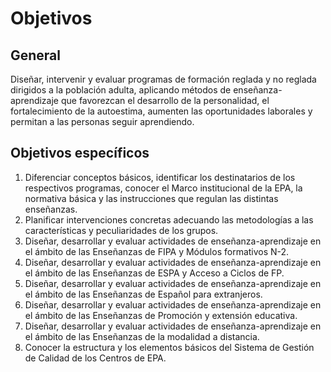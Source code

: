 # Objetivos

## General

Diseñar, intervenir y evaluar programas de formación reglada y no reglada dirigidos a la población adulta, aplicando métodos de enseñanza-aprendizaje que favorezcan el desarrollo de la personalidad, el fortalecimiento de la autoestima, aumenten las oportunidades laborales y permitan a las personas seguir aprendiendo.

## Objetivos específicos

1. Diferenciar conceptos básicos, identificar los destinatarios de los respectivos programas, conocer el Marco institucional de la EPA, la normativa básica y las instrucciones que regulan las distintas enseñanzas.
1. Planificar intervenciones concretas adecuando las metodologías a las características y peculiaridades de los grupos.
1. Diseñar, desarrollar y evaluar actividades de enseñanza-aprendizaje en el ámbito de las Enseñanzas de FIPA y Módulos formativos N-2.
1. Diseñar, desarrollar y evaluar actividades de enseñanza-aprendizaje en el ámbito de las Enseñanzas de ESPA y Acceso a Ciclos de FP.
1. Diseñar, desarrollar y evaluar actividades de enseñanza-aprendizaje en el ámbito de las Enseñanzas de Español para extranjeros.
1. Diseñar, desarrollar y evaluar actividades de enseñanza-aprendizaje en el ámbito de las Enseñanzas de Promoción y extensión educativa.
1. Diseñar, desarrollar y evaluar actividades de enseñanza-aprendizaje en el ámbito de las Enseñanzas de la modalidad a distancia.
1. Conocer la estructura y los elementos básicos del Sistema de Gestión de Calidad de los Centros de EPA.